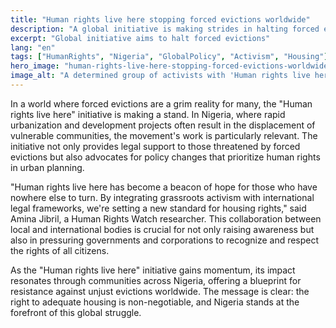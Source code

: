 ```yaml
---
title: "Human rights live here stopping forced evictions worldwide"
description: "A global initiative is making strides in halting forced evictions, a critical issue for communities in Nigeria."
excerpt: "Global initiative aims to halt forced evictions"
lang: "en"
tags: ["HumanRights", "Nigeria", "GlobalPolicy", "Activism", "Housing"]
hero_image: "human-rights-live-here-stopping-forced-evictions-worldwide.png"
image_alt: "A determined group of activists with 'Human rights live here' banner protesting against forced evictions"
---
```


In a world where forced evictions are a grim reality for many, the "Human rights live here" initiative is making a stand. In Nigeria, where rapid urbanization and development projects often result in the displacement of vulnerable communities, the movement's work is particularly relevant. The initiative not only provides legal support to those threatened by forced evictions but also advocates for policy changes that prioritize human rights in urban planning.

"Human rights live here has become a beacon of hope for those who have nowhere else to turn. By integrating grassroots activism with international legal frameworks, we're setting a new standard for housing rights," said Amina Jibril, a Human Rights Watch researcher. This collaboration between local and international bodies is crucial for not only raising awareness but also in pressuring governments and corporations to recognize and respect the rights of all citizens.

As the "Human rights live here" initiative gains momentum, its impact resonates through communities across Nigeria, offering a blueprint for resistance against unjust evictions worldwide. The message is clear: the right to adequate housing is non-negotiable, and Nigeria stands at the forefront of this global struggle.